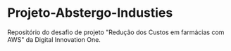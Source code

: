 # Projeto-Abstergo-Industies
Repositório do desafio de projeto "Redução dos Custos em farmácias com AWS" da Digital Innovation One.
